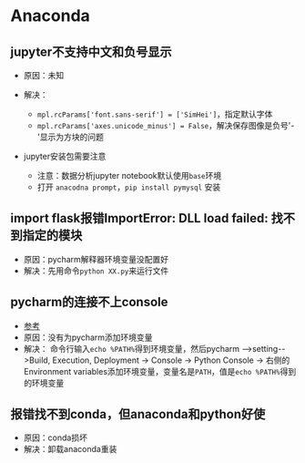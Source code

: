 # Anaconda

## jupyter不支持中文和负号显示

- 原因：未知
- 解决：
  - `mpl.rcParams['font.sans-serif'] = ['SimHei']`，指定默认字体
  - `mpl.rcParams['axes.unicode_minus'] = False`，解决保存图像是负号'-'显示为方块的问题

- jupyter安装包需要注意
  - 注意：数据分析jupyter notebook默认使用`base`环境
  - 打开 `anacodna prompt`，`pip install pymysql` 安装

## import flask报错ImportError: DLL load failed: 找不到指定的模块

- 原因：pycharm解释器环境变量没配置好
- 解决：先用命令`python XX.py`来运行文件

## pycharm的连接不上console

- [参考](https://stackoverflow.com/questions/54175042/python-3-7-anaconda-environment-import-ssl-dll-load-fail-error)
- 原因：没有为pycharm添加环境变量
- 解决： 命令行输入`echo %PATH%`得到环境变量，然后pycharm -->setting-->Build, Execution, Deployment -> Console -> Python Console -> 右侧的Environment variables添加环境变量，变量名是`PATH`，值是`echo %PATH%`得到的环境变量

## 报错找不到conda，但anaconda和python好使

- 原因：conda损坏
- 解决：卸载anaconda重装
